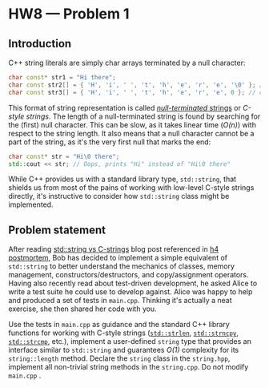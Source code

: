 # HW8 — Problem 1

## Introduction

C++ string literals are simply char arrays terminated by a null character:

```C++
char const* str1 = "Hi there";
char const str2[] = { 'H', 'i', ' ', 't', 'h', 'e', 'r', 'e', '\0' }; // same as above
char const str3[] = { 'H', 'i', ' ', 't', 'h', 'e', 'r', 'e', 0 }; // ditto
```

This format of string representation is called [_null-terminated_ strings](https://en.wikipedia.org/wiki/Null-terminated_string) or _C-style strings_. The length of a null-terminated string is found by searching for the (first) null character. This can be slow, as it takes linear time (_O(n)_) with respect to the string length. It also means that a null character cannot be a part of the string, as it's the very first null that marks the end:

```C++
char const* str = "Hi\0 there";
std::cout << str; // Oops, prints "Hi" instead of "Hi\0 there"
```

While C++ provides us with a standard library type, `std::string`, that shields us from most of the pains of working with low-level C-style strings directly, it's instructive to consider how `std::string` class might be implemented.

## Problem statement

After reading [std::string vs C-strings](https://embeddedartistry.com/blog/2017/7/24/stdstring-vs-c-strings) blog post referenced in [h4 postmortem](https://gist.github.com/agurtovoy/90e0d925e4b9ea06d25ddcb0f02e8eab), Bob has decided to implement a simple equivalent of `std::string` to better understand the mechanics of classes, memory management, constructors/destructors, and copy/assignment operators. Having also recently read about test-driven development, he asked Alice to write a test suite he could use to develop against. Alice was happy to help and produced a set of tests in `main.cpp`. Thinking it's actually a neat exercise, she then shared her code with you.

Use the tests in `main.cpp` as guidance and the standard C++ library functions for working with C-style strings ([`std::strlen`](), [`std::strncpy`](), [`std::strcmp`](), etc.), implement a user-defined `string` type that provides an interface similar to `std::string` and guarantees _O(1)_ complexity for its `string::length` method. Declare the `string` class in the `string.hpp`, implement all non-trivial string methods in the `string.cpp`.  Do not modify  `main.cpp` .
